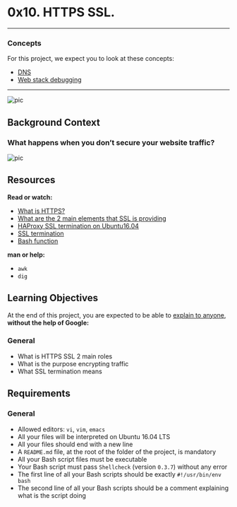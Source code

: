 # 0x10. HTTPS SSL.

-----
### Concepts
For this project, we expect you to look at these concepts:
* [DNS](https://intranet.alxswe.com/concepts/12)
* [Web stack debugging](https://intranet.alxswe.com/concepts/68)

-----

![pic](https://s3.amazonaws.com/intranet-projects-files/holbertonschool-sysadmin_devops/276/FlhGPEK.png)

## Background Context
### What happens when you don’t secure your website traffic?

![pic](https://s3.amazonaws.com/intranet-projects-files/holbertonschool-sysadmin_devops/276/xCmOCgw.gif)

## Resources
**Read or watch:**
* [What is HTTPS?](https://intranet.alxswe.com/rltoken/XT1BAiBL3Jpq1bn1q6IYXQ)
* [What are the 2 main elements that SSL is providing](https://intranet.alxswe.com/rltoken/STj5WkAPACBxOvwB77Ycrw)
* [HAProxy SSL termination on Ubuntu16.04](https://intranet.alxswe.com/rltoken/mJNlqZkTBxIxM2bpDK_VoA)
* [SSL termination](https://intranet.alxswe.com/rltoken/CKUICfppIWI6UC0coEMB8g)
* [Bash function](https://intranet.alxswe.com/rltoken/zPjZ7-eSSQsLFsGA16C1HQ)

**man or help:**
* `awk`
* `dig`

## Learning Objectives
At the end of this project, you are expected to be able to [explain to anyone](https://intranet.alxswe.com/rltoken/fJ20wsMngb_yNAhGgBwzlQ), **without the help of Google:**

### General
* What is HTTPS SSL 2 main roles
* What is the purpose encrypting traffic
* What SSL termination means

## Requirements
### General
* Allowed editors: `vi`, `vim`, `emacs`
* All your files will be interpreted on Ubuntu 16.04 LTS
* All your files should end with a new line
* A `README.md` file, at the root of the folder of the project, is mandatory
* All your Bash script files must be executable
* Your Bash script must pass `Shellcheck` (version `0.3.7`) without any error
* The first line of all your Bash scripts should be exactly `#!/usr/bin/env bash`
* The second line of all your Bash scripts should be a comment explaining what is the script doing